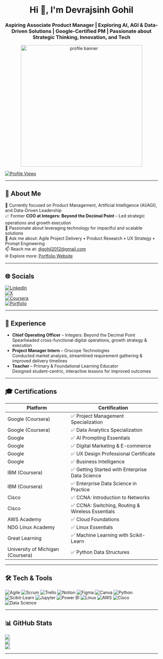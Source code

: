 <h1 align="center">Hi 👋, I'm Devrajsinh Gohil</h1>
<h3 align="center">Aspiring Associate Product Manager | Exploring AI, AGI & Data-Driven Solutions | Google-Certified PM | Passionate about Strategic Thinking, Innovation, and Tech</h3>

<p align="center">
  <img src="https://e0.pxfuel.com/wallpapers/523/786/desktop-wallpaper-anime-computer-hacker-girl-anime-programming.jpg" alt="profile banner" width="400px">
</p>

[![Profile Views](https://hits.seeyoufarm.com/api/count/incr/badge.svg?url=https://github.com/devrajsinh2012&count_bg=%237E3AF2&title_bg=%237E3AF2&icon=github.svg&title=Profile%20Views&edge_flat=true)](https://hits.seeyoufarm.com)

---

## 💫 About Me
🔭 Currently focused on Product Management, Artificial Intelligence (AI/AGI), and Data-Driven Leadership  
📈 Former **COO at Integers: Beyond the Decimal Point** – Led strategic operations and growth execution  
🧠 Passionate about leveraging technology for impactful and scalable solutions  
💬 Ask me about: Agile Project Delivery • Product Research • UX Strategy • Prompt Engineering  
📫 Reach me at: djgohil2012@gmail.com  
🌐 Explore more: [Portfolio Website](https://devrajsinh-portoflio.web.app/)

---

## 🌐 Socials
[![LinkedIn](https://img.shields.io/badge/LinkedIn-%230077B5.svg?logo=linkedin&logoColor=white)](https://linkedin.com/in/devrajsinh2012)  
[![X](https://img.shields.io/badge/X.com-%231DA1F2.svg?style=flat&logo=x&logoColor=white)](https://x.com/devrajsinh2012)  
[![Coursera](https://img.shields.io/badge/Coursera-0056D2?logo=coursera&logoColor=white)](https://www.coursera.org/learner/devrajsinh-gohil-2012)  
[![Portfolio](https://img.shields.io/badge/Portfolio-%23000000.svg?style=flat&logo=firefox&logoColor=#FF7139)](https://devrajsinh-portoflio.web.app/)

---

## 💼 Experience
- **Chief Operating Officer** – Integers: Beyond the Decimal Point  
  Spearheaded cross-functional digital operations, growth strategy & execution  
- **Project Manager Intern** – Orscope Technologies  
  Conducted market analysis, streamlined requirement gathering & improved delivery timelines  
- **Teacher** – Primary & Foundational Learning Educator  
  Designed student-centric, interactive lessons for improved outcomes  

---

## 🎓 Certifications
| Platform | Certification |
|----------|---------------|
| Google (Coursera) | ✅ Project Management Specialization |
| Google (Coursera) | ✅ Data Analytics Specialization |
| Google | ✅ AI Prompting Essentials |
| Google | ✅ Digital Marketing & E-commerce |
| Google | ✅ UX Design Professional Certificate |
| Google | ✅ Business Intelligence |
| IBM (Coursera) | ✅ Getting Started with Enterprise Data Science |
| IBM (Coursera) | ✅ Enterprise Data Science in Practice |
| Cisco | ✅ CCNA: Introduction to Networks |
| Cisco | ✅ CCNA: Switching, Routing & Wireless Essentials |
| AWS Academy | ✅ Cloud Foundations |
| NDG Linux Academy | ✅ Linux Essentials |
| Great Learning | ✅ Machine Learning with Scikit-Learn |
| University of Michigan (Coursera) | ✅ Python Data Structures |

---

## 🛠️ Tech & Tools
![Agile](https://img.shields.io/badge/Agile-0052CC?style=for-the-badge&logo=jira&logoColor=white)
![Scrum](https://img.shields.io/badge/Scrum-%23026AA7.svg?style=for-the-badge&logo=scrumalliance&logoColor=white)
![Trello](https://img.shields.io/badge/Trello-%23026AA7.svg?style=for-the-badge&logo=Trello&logoColor=white)
![Notion](https://img.shields.io/badge/Notion-black?style=for-the-badge&logo=notion&logoColor=white)
![Figma](https://img.shields.io/badge/Figma-%23F24E1E.svg?style=for-the-badge&logo=figma&logoColor=white)
![Canva](https://img.shields.io/badge/Canva-%2300C4CC.svg?style=for-the-badge&logo=Canva&logoColor=white)
![Python](https://img.shields.io/badge/Python-3776AB?style=for-the-badge&logo=python&logoColor=white)
![Scikit-Learn](https://img.shields.io/badge/Scikit--Learn-F7931E?style=for-the-badge&logo=scikit-learn&logoColor=white)
![Jupyter](https://img.shields.io/badge/Jupyter-F37626.svg?style=for-the-badge&logo=Jupyter&logoColor=white)
![Power BI](https://img.shields.io/badge/PowerBI-F2C811?style=for-the-badge&logo=powerbi&logoColor=black)
![Linux](https://img.shields.io/badge/Linux-FCC624?style=for-the-badge&logo=linux&logoColor=black)
![AWS](https://img.shields.io/badge/AWS-232F3E?style=for-the-badge&logo=amazonaws&logoColor=white)
![Cisco](https://img.shields.io/badge/Cisco-1BA0D7?style=for-the-badge&logo=cisco&logoColor=white)
![Data Science](https://img.shields.io/badge/Data--Science-FFA500?style=for-the-badge&logo=databricks&logoColor=white)

---

## 📊 GitHub Stats
![](https://github-readme-stats.vercel.app/api?username=devrajsinh2012&theme=tokyonight&show_icons=true&hide_border=true)  
![](https://github-readme-streak-stats.herokuapp.com/?user=devrajsinh2012&theme=tokyonight&hide_border=true)  
![](https://github-readme-stats.vercel.app/api/top-langs/?username=devrajsinh2012&layout=compact&theme=tokyonight&hide_border=true)

---
